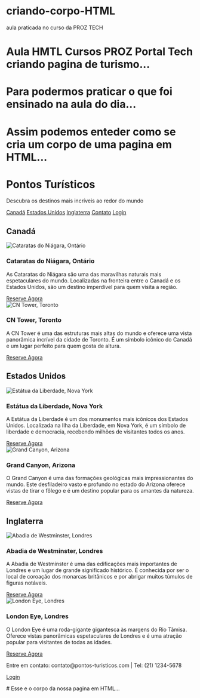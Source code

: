 # criando-corpo-HTML
aula praticada no curso da PROZ TECH

# Aula HMTL Cursos PROZ Portal Tech criando pagina de turismo...
# Para podermos praticar o que foi ensinado na aula do dia...
# Assim podemos enteder como se cria um corpo de uma pagina em HTML...

<!DOCTYPE html>
<html lang="pt-BR">
<head>
    <meta charset="UTF-8">
    <meta name="viewport" content="width=device-width, initial-scale=1.0">
    <title>Pontos Turísticos</title>
</head>
<body>
    <div class="header">
        <h1>Pontos Turísticos</h1>
        <p>Descubra os destinos mais incríveis ao redor do mundo</p>
        <nav>
            <a href="#canada">Canadá</a>
            <a href="#estados-unidos">Estados Unidos</a>
            <a href="#inglaterra">Inglaterra</a>
            <a href="#contato">Contato</a>
            <a href="#login">Login</a>
        </nav>
    </div>
    <div class="container">
        <h2 id="canada">Canadá</h2>
        <div class="card">
            <img src="https://upload.wikimedia.org/wikipedia/commons/8/88/Niagara_Falls_Ontario_2012.jpg" alt="Cataratas do Niágara, Ontário">
            <h3>Cataratas do Niágara, Ontário</h3>
            <p>As Cataratas do Niágara são uma das maravilhas naturais mais espetaculares do mundo. Localizadas na fronteira entre o Canadá e os Estados Unidos, são um destino imperdível para quem visita a região.</p>
            <a href="#" class="btn">Reserve Agora</a>
        </div>
        <div class="card">
            <img src="https://upload.wikimedia.org/wikipedia/commons/4/45/Toronto_-_ON_-_Skyline_1.jpg" alt="CN Tower, Toronto">
            <h3>CN Tower, Toronto</h3>
            <p>A CN Tower é uma das estruturas mais altas do mundo e oferece uma vista panorâmica incrível da cidade de Toronto. É um símbolo icônico do Canadá e um lugar perfeito para quem gosta de altura.</p>
            <a href="#" class="btn">Reserve Agora</a>
        </div>
        <h2 id="estados-unidos">Estados Unidos</h2>
        <div class="card">
            <img src="https://upload.wikimedia.org/wikipedia/commons/a/a1/Statue_of_Liberty_7.jpg" alt="Estátua da Liberdade, Nova York">
            <h3>Estátua da Liberdade, Nova York</h3>
            <p>A Estátua da Liberdade é um dos monumentos mais icônicos dos Estados Unidos. Localizada na Ilha da Liberdade, em Nova York, é um símbolo de liberdade e democracia, recebendo milhões de visitantes todos os anos.</p>
            <a href="#" class="btn">Reserve Agora</a>
        </div>
        <div class="card">
            <img src="https://upload.wikimedia.org/wikipedia/commons/a/ab/Grand_Canyon_National_Park_overlook%2C_2010.jpg" alt="Grand Canyon, Arizona">
            <h3>Grand Canyon, Arizona</h3>
            <p>O Grand Canyon é uma das formações geológicas mais impressionantes do mundo. Este desfiladeiro vasto e profundo no estado do Arizona oferece vistas de tirar o fôlego e é um destino popular para os amantes da natureza.</p>
            <a href="#" class="btn">Reserve Agora</a>
        </div>
        <h2 id="inglaterra">Inglaterra</h2>
        <div class="card">
            <img src="https://upload.wikimedia.org/wikipedia/commons/7/7d/Westminster_Abbey_from_the_North.jpg" alt="Abadia de Westminster, Londres">
            <h3>Abadia de Westminster, Londres</h3>
            <p>A Abadia de Westminster é uma das edificações mais importantes de Londres e um lugar de grande significado histórico. É conhecida por ser o local de coroação dos monarcas britânicos e por abrigar muitos túmulos de figuras notáveis.</p>
            <a href="#" class="btn">Reserve Agora</a>
        </div>
        <div class="card">
            <img src="https://upload.wikimedia.org/wikipedia/commons/e/e5/The_London_Eye.jpg" alt="London Eye, Londres">
            <h3>London Eye, Londres</h3>
            <p>O London Eye é uma roda-gigante gigantesca às margens do Rio Tâmisa. Oferece vistas panorâmicas espetaculares de Londres e é uma atração popular para visitantes de todas as idades.</p>
            <a href="#" class="btn">Reserve Agora</a>
        </div>
    </div>
    <div class="footer">
        <p id="contato">Entre em contato: contato@pontos-turisticos.com | Tel: (21) 1234-5678</p>
        <p id="login"><a href="#" class="btn">Login</a></p>
    </div>
</body>
</html>
# Esse e o corpo da nossa pagina em HTML...
